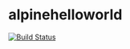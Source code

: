 # alpinehelloworld
[![Build Status](https://aff9b00c76fe.ngrok-free.app/job/deploiement/statusbadges-build/icon)](https://aff9b00c76fe.ngrok-free.app/job/deploiement/)

